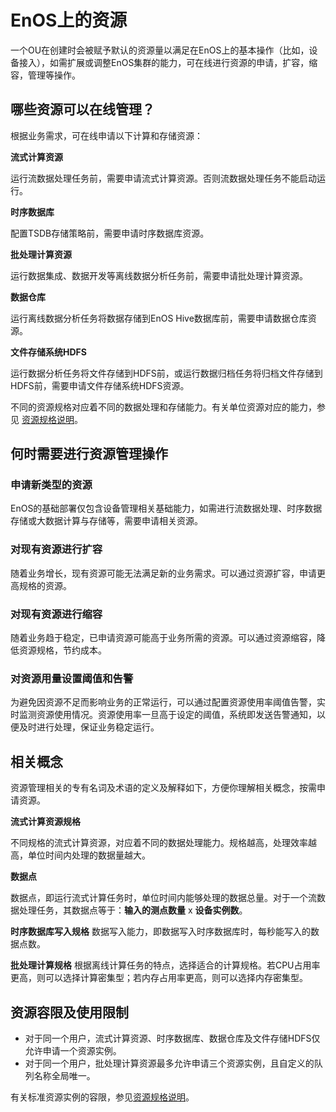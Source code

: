 # EnOS上的资源

一个OU在创建时会被赋予默认的资源量以满足在EnOS上的基本操作（比如，设备接入），如需扩展或调整EnOS集群的能力，可在线进行资源的申请，扩容，缩容，管理等操作。

## 哪些资源可以在线管理？

根据业务需求，可在线申请以下计算和存储资源：

**流式计算资源**

运行流数据处理任务前，需要申请流式计算资源。否则流数据处理任务不能启动运行。

**时序数据库**

配置TSDB存储策略前，需要申请时序数据库资源。

**批处理计算资源**

运行数据集成、数据开发等离线数据分析任务前，需要申请批处理计算资源。

**数据仓库**

运行离线数据分析任务将数据存储到EnOS Hive数据库前，需要申请数据仓库资源。

**文件存储系统HDFS**

运行数据分析任务将文件存储到HDFS前，或运行数据归档任务将归档文件存储到HDFS前，需要申请文件存储系统HDFS资源。

不同的资源规格对应着不同的数据处理和存储能力。有关单位资源对应的能力，参见 [资源规格说明](reference)。

## 何时需要进行资源管理操作

### 申请新类型的资源

EnOS的基础部署仅包含设备管理相关基础能力，如需进行流数据处理、时序数据存储或大数据计算与存储等，需要申请相关资源。

### 对现有资源进行扩容

随着业务增长，现有资源可能无法满足新的业务需求。可以通过资源扩容，申请更高规格的资源。

### 对现有资源进行缩容

随着业务趋于稳定，已申请资源可能高于业务所需的资源。可以通过资源缩容，降低资源规格，节约成本。

### 对资源用量设置阈值和告警

为避免因资源不足而影响业务的正常运行，可以通过配置资源使用率阈值告警，实时监测资源使用情况。资源使用率一旦高于设定的阈值，系统即发送告警通知，以便及时进行处理，保证业务稳定运行。

## 相关概念

资源管理相关的专有名词及术语的定义及解释如下，方便你理解相关概念，按需申请资源。

**流式计算资源规格**

不同规格的流式计算资源，对应着不同的数据处理能力。规格越高，处理效率越高，单位时间内处理的数据量越大。

**数据点**

数据点，即运行流式计算任务时，单位时间内能够处理的数据总量。对于一个流数据处理任务，其数据点等于：**输入的测点数量** x **设备实例数**。

**时序数据库写入规格**
数据写入能力，即数据写入时序数据库时，每秒能写入的数据点数。

**批处理计算规格**
根据离线计算任务的特点，选择适合的计算规格。若CPU占用率更高，则可以选择计算密集型；若内存占用率更高，则可以选择内存密集型。

## 资源容限及使用限制

- 对于同一个用户，流式计算资源、时序数据库、数据仓库及文件存储HDFS仅允许申请一个资源实例。
- 对于同一个用户，批处理计算资源最多允许申请三个资源实例，且自定义的队列名称全局唯一。

有关标准资源实例的容限，参见[资源规格说明](specification)。

